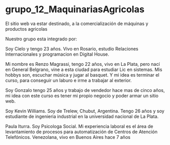 # grupo_12_MaquinariasAgricolas
El sitio web  va estar destinado, a la comercialización de máquinas y productos agricolas

Nuestro grupo esta integrado por: 

Soy Cielo y tengo 23 años. Vivo en Rosario, estudio Relaciones Internacionales y programacion en Digital House.  

Mi nombre es Renzo Magrassi, tengo 22 años, vivo en La Plata, pero nací en General Belgrano, vine a esta ciudad para estudiar Lic en sistemas. Mis hobbys son, escuchar música y jugar al basquet. Y mi idea es terminar el curso, para conseguir un laburo e irme a trabajar al exterior.

Soy Gonzalo tengo 25 años y trabajo de vendedor hace mas de cinco años, mi idea con este curso es tener mi propio negocio y poder armar un sitio web.

Soy Kevin Williams. Soy de Trelew, Chubut, Argentina. Tengo 26 años y soy estudiante de ingenieria industrial en la universidad nacional de La Plata.


Paula Iturra. Soy Psicologa Social. Mi experiencia laboral es el área de levantamiento de procesos para automatización de Centros de Atención Telefónicos. Venezolana, vivo en Buenos Aires hace 7 años

